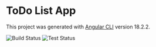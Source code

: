 # ToDo List App

This project was generated with [Angular CLI](https://github.com/angular/angular-cli) version 18.2.2.

![Build Status](https://img.shields.io/badge/build-passing-brightgreen)
![Test Status](https://img.shields.io/badge/tests-passing-brightgreen)
